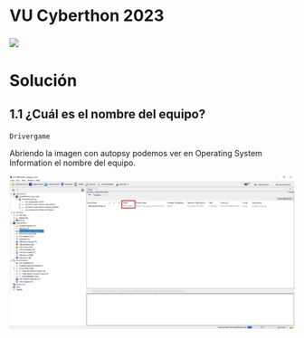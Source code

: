 # VU Cyberthon 2023
    
   


### 

  ![](2023-02-25_141520.tif)
  


# Solución



## 1.1 ¿Cuál es el nombre del equipo?
    
   ``Drivergame``
   
  Abriendo la imagen con autopsy podemos ver en Operating System Information el nombre del equipo.


![](Imagen1.png)

